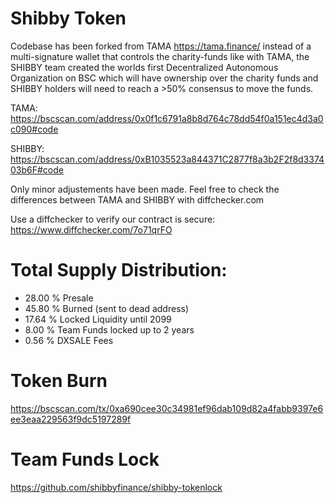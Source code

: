 # Shibby Token

Codebase has been forked from TAMA https://tama.finance/
instead of a multi-signature wallet that controls the charity-funds like with TAMA, the SHIBBY team created the worlds first Decentralized Autonomous Organization on BSC which will have ownership over the charity funds and SHIBBY holders will need to reach a >50% consensus to move the funds.

TAMA: https://bscscan.com/address/0x0f1c6791a8b8d764c78dd54f0a151ec4d3a0c090#code

SHIBBY: https://bscscan.com/address/0xB1035523a844371C2877f8a3b2F2f8d337403b6F#code

Only minor adjustements have been made. Feel free to check the differences between TAMA and SHIBBY with diffchecker.com 

Use a diffchecker to verify our contract is secure:
https://www.diffchecker.com/7o71qrFO

# Total Supply Distribution:
- 28.00 % Presale
- 45.80 % Burned (sent to dead address)
- 17.64 % Locked Liquidity until 2099 
- 8.00 % Team Funds locked up to 2 years
- 0.56 % DXSALE Fees

# Token Burn

https://bscscan.com/tx/0xa690cee30c34981ef96dab109d82a4fabb9397e6ee3eaa229563f9dc5197289f

# Team Funds Lock

https://github.com/shibbyfinance/shibby-tokenlock
